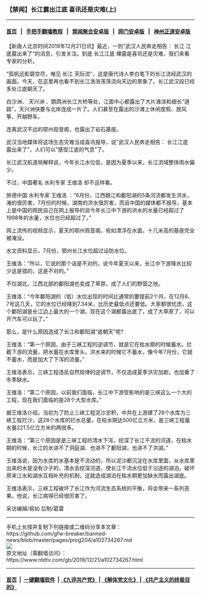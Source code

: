 ### 【禁闻】长江露出江底 喜讯还是灾难(上)
------------------------

#### [首页](https://github.com/gfw-breaker/banned-news/blob/master/README.md) &nbsp;&nbsp;|&nbsp;&nbsp; [手把手翻墙教程](https://github.com/gfw-breaker/guides/wiki) &nbsp;&nbsp;|&nbsp;&nbsp; [禁闻聚合安卓版](https://github.com/gfw-breaker/bn-android) &nbsp;&nbsp;|&nbsp;&nbsp; [网门安卓版](https://github.com/oGate2/oGate) &nbsp;&nbsp;|&nbsp;&nbsp; [神州正道安卓版](https://github.com/SzzdOgate/update) 



<div><div class="post_content" itemprop="articleBody">
 <p>
  【新唐人北京时间2019年12月21日讯】最近，一则“武汉人民奔走相告：
  <ok href="https://www.ntdtv.com/gb/长江.htm">
   长江
  </ok>
  江底露出来了”的消息，引发关注。到底
  <ok href="https://www.ntdtv.com/gb/长江江底.htm">
   长江江底
  </ok>
  裸露是喜讯还是灾难，我们来看专家的分析。
 </p>
 <p>
  “孤帆远影碧空尽，唯见
  <ok href="https://www.ntdtv.com/gb/长江.htm">
   长江
  </ok>
  天际流”，这是唐代诗人李白笔下的长江流经武汉的画面。今天，在这里再也看不到长江浩浩荡荡流向天边的景象了。长江武汉段已经多处江底朝天了。
 </p>
 <p>
  白沙洲、
  <ok href="https://www.ntdtv.com/gb/天兴洲.htm">
   天兴洲
  </ok>
  、鹦鹉洲长江大桥等处，江面中心都露出了大片滩涂和细长“道路”，天兴洲快要与北岸连成一片了。人们甚至在露出的沙滩上休闲度假、放风筝、开越野车。
 </p>
 <p>
  连离武汉不远的鄂州观音阁，也露出了岩石基座。
 </p>
 <p>
  武汉当地媒体将这场生态灾难当成喜讯报导，说“武汉人民奔走相告：
  <ok href="https://www.ntdtv.com/gb/长江江底.htm">
   长江江底
  </ok>
  露出来了”，人们可以“感受江底的气息”了。
 </p>
 <p>
  长江武汉航道局解释说，今年长江水位低，是因为夏季以来，长江流域整体雨水偏少。
 </p>
 <p>
  不过，中国著名
  <ok href="https://www.ntdtv.com/gb/水利专家.htm">
   水利专家
  </ok>
  <ok href="https://www.ntdtv.com/gb/王维洛.htm">
   王维洛
  </ok>
  却不这样看。
 </p>
 <p>
  旅德中国
  <ok href="https://www.ntdtv.com/gb/水利专家.htm">
   水利专家
  </ok>
  <ok href="https://www.ntdtv.com/gb/王维洛.htm">
   王维洛
  </ok>
  ：“6月份，江西赣江和鄱阳湖的5条河流都发生洪水，淹的很厉害，7月份的时候，湖南的洪水很厉害，而且中国的媒体都不报导，基本上是中国的网民自己在网上报导的说今年长江中下游的洪水的水量已经超过了1998年的水量，水位也已经超过了。”
 </p>
 <p>
  网上流传的视频显示，夏天的鄂州观音阁，宛如漂浮在水面，十几米高的基座完全被淹没。
 </p>
 <p>
  水文资料显示，7月份，鄂州长江水位超过设防水位。
 </p>
 <p>
  王维洛：“所以，它说的那个话是不对的，说今年夏天以来，长江中下游降水比较少这是错的，这是不对的。”
 </p>
 <p>
  不仅湖北，江西北部的鄱阳湖也变成了草原，成了人们的野营之地。
 </p>
 <p>
  王维洛：“今年鄱阳湖的（低）水位出现的时间比通常的要提前2个月，在12月6、7号这几天，它的水位已经降到7.34米，比历史最低点还要低。大家都很忧虑，这个鄱阳湖是长江边上最大的一个湖，现在这个湖都露出底了，成了大草原了，可以开汽车可以玩了。”
 </p>
 <p>
  那么，是什么原因造成了长江和鄱阳湖“底朝天”呢?
 </p>
 <p>
  王维洛：“第一个原因，由于三峡工程的逆调节，就是它在枯水期的时候蓄水。拦截下游的流量，把水蓄在水库里头，洪水来的时候它不蓄水，像今年7月份，它就不蓄水，而是加大了下泻的流量。”
 </p>
 <p>
  王维洛表示，三峡工程违反自然规律的逆调节，不仅造成夏季洪灾加剧，也加重了冬季缺水。
 </p>
 <p>
  王维洛：“第二个原因，以前我们面临，长江中下游受影响的是三峡这么一个大的工程，现在我们面临的是28个大型水库。”
 </p>
 <p>
  据王维洛介绍，当初为了防止三峡工程泥沙淤积，中共在上游建了28个水库为三峡工程拦沙，这28个水库的拦水总量，在枯水期达500亿立方米，是三峡工程蓄水量221.5亿立方米的两倍多。
 </p>
 <p>
  王维洛：“第三个原因是是三峡工程的清水下泻，挖深了长江干流的河道，在枯水期的时候，长江的水进不了洞庭湖、也进不了鄱阳湖，也进不了洪湖。”
 </p>
 <p>
  王维洛说，因为水库的水基本是不流动的，所以泥沙都沉淀在水库里面，从水库里出来的水是没有沙子的，清水会挖深河道，使长江干流水位低于沿途的湖泊，破坏原来江水和湖水互相补充的机制，这就造成湖泊在枯水期更加缺水而露出湖底。
 </p>
 <p>
  王维洛表示，三峡工程破坏了长江作为河流生态系统的平衡，将会带来一系列恶果。他说，长江病得已经很厉害了。
 </p>
 <p>
  采访编辑/易如 后制/葛雷
 </p>
 <div class="single_ad">
 </div>
</div>
</div>
<hr/>
手机上长按并复制下列链接或二维码分享本文章：<br/>
https://github.com/gfw-breaker/banned-news/blob/master/pages/prog204/a102734267.md <br/>
<a href='https://github.com/gfw-breaker/banned-news/blob/master/pages/prog204/a102734267.md'><img src='https://github.com/gfw-breaker/banned-news/blob/master/pages/prog204/a102734267.md.png'/></a> <br/>
原文地址（需翻墙访问）：https://www.ntdtv.com/gb/2019/12/21/a102734267.html


------------------------
#### [首页](https://github.com/gfw-breaker/banned-news/blob/master/README.md) &nbsp;|&nbsp; [一键翻墙软件](https://github.com/gfw-breaker/nogfw/blob/master/README.md) &nbsp;| [《九评共产党》](https://github.com/gfw-breaker/9ping.md/blob/master/README.md#九评之一评共产党是什么) | [《解体党文化》](https://github.com/gfw-breaker/jtdwh.md/blob/master/README.md) | [《共产主义的终极目的》](https://github.com/gfw-breaker/gczydzjmd.md/blob/master/README.md)


<img src='http://gfw-breaker.win/banned-news/pages/prog204/a102734267.md' width='0px' height='0px'/>